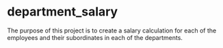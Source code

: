 # department_salary
The purpose of this project is to create a salary calculation for each of the employees and their subordinates in each of the departments.
